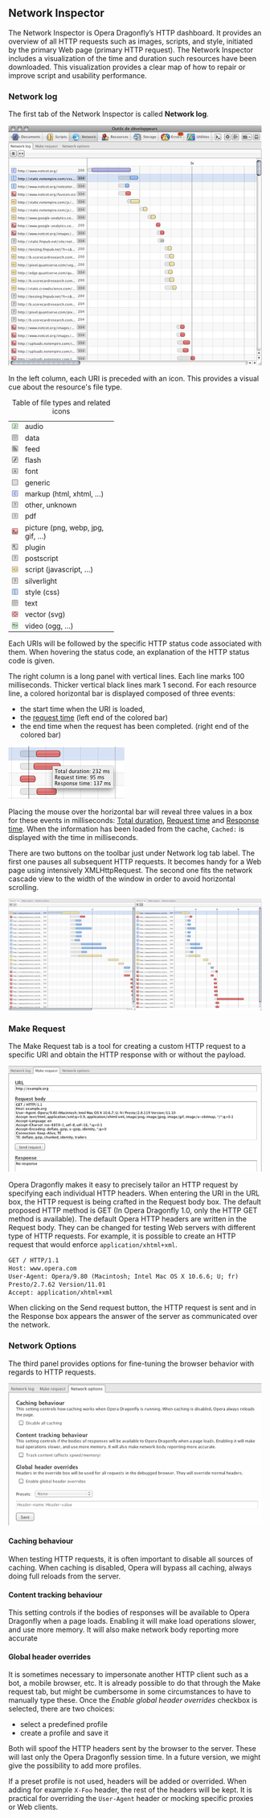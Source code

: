## Network Inspector ##

The Network Inspector is Opera Dragonfly’s HTTP dashboard. It provides an overview of all HTTP requests such as images, scripts, and style, initiated by the primary Web page (primary HTTP request). The Network Inspector includes a visualization of the time and duration such resources have been downloaded. This visualization provides a clear map of how to repair or improve script and usability performance. 

### Network log

The first tab of the Network Inspector is called **Network log**. 

![Network Network Log](img/network-network-log.png)

In the left column, each URI is preceded with an icon. This provides a visual cue about the resource's file type.

<table style="width:15em;">
<caption>Table of file types and related icons</caption>
<tr>
    <td><img src="img/type_audio.png" alt="audio icon"/></td>
    <td>audio</td>
</tr>
<tr>
    <td><img src="img/type_data.png" alt="data icon"/></td>
    <td>data</td>
</tr>
<tr>
    <td><img src="img/type_feed.png" alt="feed icon"/></td>
    <td>feed</td>
</tr>
<tr>
    <td><img src="img/type_flash.png" alt="flash icon"/></td>
    <td>flash</td>
</tr>
<tr>
    <td><img src="img/type_font.png" alt="font icon"/></td>
    <td>font</td>
</tr>
<tr>
    <td><img src="img/type_generic.png" alt="generic icon"/></td>
    <td>generic</td>
</tr>
<tr>
    <td><img src="img/type_markup.png" alt="markup icon"/></td>
    <td>markup (html, xhtml, …)</td>
</tr>
<tr>
    <td><img src="img/type_other.png" alt="other icon"/></td>
    <td>other, unknown</td>
</tr>
<tr>
    <td><img src="img/type_pdf.png" alt="pdf icon"/></td>
    <td>pdf</td>
</tr>
<tr>
    <td><img src="img/type_picture.png" alt="picture icon"/></td>
    <td>picture (png, webp, jpg, gif, …)</td>
</tr>
<tr>
    <td><img src="img/type_plugin.png" alt="plugin icon"/></td>
    <td>plugin</td>
</tr>
<tr>
    <td><img src="img/type_postscript.png" alt="postscript icon"/></td>
    <td>postscript</td>
</tr>
<tr>
    <td><img src="img/type_script.png" alt="script icon"/></td>
    <td>script (javascript, …)</td>
</tr>
<tr>
    <td><img src="img/type_silverlight.png" alt="silverlight icon"/></td>
    <td>silverlight</td>
</tr>
<tr>
    <td><img src="img/type_style.png" alt="style icon"/></td>
    <td>style (css)</td>
</tr>
<tr>
    <td><img src="img/type_text.png" alt="text icon"/></td>
    <td>text</td>
</tr>
<tr>
    <td><img src="img/type_vector.png" alt="vector icon"/></td>
    <td>vector (svg)</td>
</tr>
<tr>
    <td><img src="img/type_video.png" alt="video icon"/></td>
    <td>video (ogg, …)</td>
</tr></table>

Each URIs will be followed by the specific HTTP status code associated with them. When hovering the status code, an explanation of the HTTP status code is given.

The right column is a long panel with vertical lines. Each line marks 100 milliseconds. Thicker vertical black lines mark 1 second. For each resource line, a colored horizontal bar is displayed composed of three events:

* the start time when the URI is loaded, 
* the [request time](https://bitbucket.org/scope/dragonfly-stp-1/src/197e88952ad3/src/network/network_service.js#cl-316) (left end of the colored bar)
* the end time when the request has been completed. (right end of the colored bar)

![Network Network Log Bar](img/network-time-detail.png)

Placing the mouse over the horizontal bar will reveal three values in a box for these events in milliseconds: [Total duration](/appendixd.html#totalduration), [Request time](/appendixd.html#requesttime) and [Response time](/appendixd.html#responsetime). When the information has been loaded from the cache, `Cached:` is displayed with the time in milliseconds.

There are two buttons on the toolbar just under Network log tab label. The first one pauses all subsequent HTTP requests. It becomes handy for a Web page using intensively XMLHttpRequest. The second one fits the network cascade view to the width of the window in order to avoid horizontal scrolling.

![Resizing the window](img/network-window-tight.png)

### Make Request

The Make Request tab is a tool for creating a custom HTTP request to a specific URI and obtain the HTTP response with or without the payload. 

![Network Network Log Req](img/network-network-log-req.png)

Opera Dragonfly makes it easy to precisely tailor an HTTP request by specifying each individual HTTP headers. When entering the URI in the URL box, the HTTP request is being crafted in the Request body box. The default proposed HTTP method is GET (In Opera Dragonfly 1.0, only the HTTP GET method is available). The default Opera HTTP headers are written in the Request body. They can be changed for testing Web servers with different type of HTTP requests. For example, it is possible to create an HTTP request that would enforce `application/xhtml+xml`.

    GET / HTTP/1.1
    Host: www.opera.com
    User-Agent: Opera/9.80 (Macintosh; Intel Mac OS X 10.6.6; U; fr) Presto/2.7.62 Version/11.01
    Accept: application/xhtml+xml

When clicking on the Send request button, the HTTP request is sent and in the Response box appears the answer of the server as communicated over the network.

### Network Options

The third panel provides options for fine-tuning the browser behavior with regards to HTTP requests.

![Network Network Log Opt](img/network-network-log-opt.png)

#### Caching behaviour

When testing HTTP requests, it is often important to disable all sources of caching. When caching is disabled, Opera will bypass all caching, always doing full reloads from the server.

#### Content tracking behaviour

This setting controls if the bodies of responses will be available to Opera Dragonfly when a page loads. Enabling it will make load operations slower, and use more memory. It will also make network body reporting more accurate

#### Global header overrides

It is sometimes necessary to impersonate another HTTP client such as a bot, a mobile browser, etc. It is already possible to do that through the Make request tab, but might be cumbersome in some circumstances to have to manually type these.  Once the *Enable global header overrides*  checkbox is selected, there are two choices: 

* select a predefined profile
* create a profile and save it

Both will spoof the HTTP headers sent by the browser to the server. These will last only the Opera Dragonfly session time. In a future version, we might give the possibility to add more profiles. 

If a preset profile is not used, headers will be added or overrided. When adding for example `X-Foo` header, the rest of the headers will be kept. It is practical for overriding the `User-Agent` header or mocking specific proxies or Web clients.